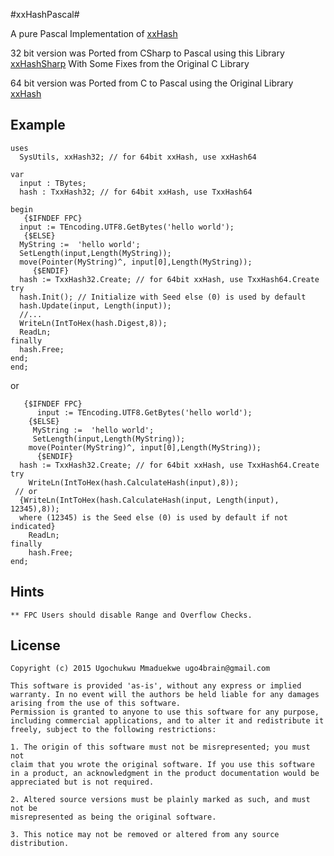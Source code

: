 #xxHashPascal#


A pure Pascal Implementation of [xxHash](https://github.com/Cyan4973/xxHash)

32 bit version was Ported from CSharp to Pascal using this Library [xxHashSharp](https://github.com/noricube/xxHashSharp) With Some Fixes from the Original C Library

64 bit version was Ported from C to Pascal using the Original Library [xxHash](https://github.com/Cyan4973/xxHash)

Example
---------



    uses
      SysUtils, xxHash32; // for 64bit xxHash, use xxHash64

	var
      input : TBytes;
      hash : TxxHash32; // for 64bit xxHash, use TxxHash64

    begin
       {$IFNDEF FPC}
	  input := TEncoding.UTF8.GetBytes('hello world');
	   {$ELSE}
	  MyString :=  'hello world';
      SetLength(input,Length(MyString));
      move(Pointer(MyString)^, input[0],Length(MyString));  
	     {$ENDIF}      
      hash := TxxHash32.Create; // for 64bit xxHash, use TxxHash64.Create
    try
      hash.Init(); // Initialize with Seed else (0) is used by default
      hash.Update(input, Length(input));
      //...
      WriteLn(IntToHex(hash.Digest,8));
      ReadLn;
    finally
      hash.Free;
    end;
	end;
	
or

	
	   {$IFNDEF FPC}
		  input := TEncoding.UTF8.GetBytes('hello world');
		{$ELSE}
		 MyString :=  'hello world';
    	 SetLength(input,Length(MyString));
     	move(Pointer(MyString)^, input[0],Length(MyString)); 
		  {$ENDIF}
      hash := TxxHash32.Create; // for 64bit xxHash, use TxxHash64.Create
    try
	    WriteLn(IntToHex(hash.CalculateHash(input),8));
     // or  
      {WriteLn(IntToHex(hash.CalculateHash(input, Length(input), 12345),8));
      where (12345) is the Seed else (0) is used by default if not indicated}
        ReadLn;
    finally
        hash.Free;
    end;

Hints
------

	** FPC Users should disable Range and Overflow Checks.

License
----------
    Copyright (c) 2015 Ugochukwu Mmaduekwe ugo4brain@gmail.com

    This software is provided 'as-is', without any express or implied
    warranty. In no event will the authors be held liable for any damages
    arising from the use of this software.
    Permission is granted to anyone to use this software for any purpose,
    including commercial applications, and to alter it and redistribute it
    freely, subject to the following restrictions:
    
    1. The origin of this software must not be misrepresented; you must not
    claim that you wrote the original software. If you use this software
    in a product, an acknowledgment in the product documentation would be
    appreciated but is not required.
    
    2. Altered source versions must be plainly marked as such, and must not be
    misrepresented as being the original software.
    
    3. This notice may not be removed or altered from any source distribution.
        
        